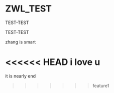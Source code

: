 # ZWL_TEST
TEST-TEST

TEST-TEST

zhang is smart

<<<<<< HEAD
i love u
=======
it is nearly end
>>>>>>> feature1
